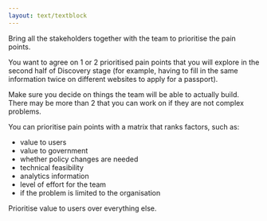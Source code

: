 ```yaml
---
layout: text/textblock
---
```


Bring all the stakeholders together with the team to prioritise the pain points.

You want to agree on 1 or 2 prioritised pain points that you will explore in the second half of Discovery stage (for example, having to fill in the same information twice on different websites to apply for a passport).

Make sure you decide on things the team will be able to actually build. There may be more than 2 that you can work on if they are not complex problems.

You can prioritise pain points with a matrix that ranks factors, such as:
- value to users
- value to government
- whether policy changes are needed
- technical feasibility
- analytics information
- level of effort for the team
- if the problem is limited to the organisation

Prioritise value to users over everything else.
